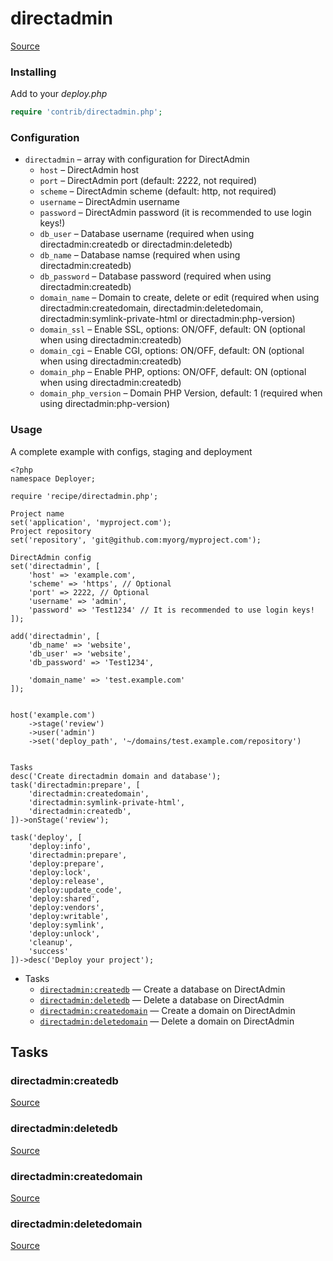 <!-- DO NOT EDIT THIS FILE! -->
<!-- Instead edit contrib/directadmin.php -->
<!-- Then run bin/docgen -->

# directadmin

[Source](/contrib/directadmin.php)


### Installing

Add to your _deploy.php_

```php
require 'contrib/directadmin.php';
```

### Configuration
- `directadmin` – array with configuration for DirectAdmin
    - `host` – DirectAdmin host
    - `port` – DirectAdmin port (default: 2222, not required)
    - `scheme` – DirectAdmin scheme (default: http, not required)
    - `username` – DirectAdmin username
    - `password` – DirectAdmin password (it is recommended to use login keys!)
    - `db_user` – Database username (required when using directadmin:createdb or directadmin:deletedb)
    - `db_name` – Database namse (required when using directadmin:createdb)
    - `db_password` – Database password (required when using directadmin:createdb)
    - `domain_name` – Domain to create, delete or edit (required when using directadmin:createdomain, directadmin:deletedomain, directadmin:symlink-private-html or directadmin:php-version)
    - `domain_ssl` – Enable SSL, options: ON/OFF, default: ON (optional when using directadmin:createdb)
    - `domain_cgi` – Enable CGI, options: ON/OFF, default: ON (optional when using directadmin:createdb)
    - `domain_php` – Enable PHP, options: ON/OFF, default: ON (optional when using directadmin:createdb)
    - `domain_php_version` – Domain PHP Version, default: 1 (required when using directadmin:php-version)

### Usage

A complete example with configs, staging and deployment

```
<?php
namespace Deployer;

require 'recipe/directadmin.php';

Project name
set('application', 'myproject.com');
Project repository
set('repository', 'git@github.com:myorg/myproject.com');

DirectAdmin config
set('directadmin', [
    'host' => 'example.com',
    'scheme' => 'https', // Optional
    'port' => 2222, // Optional
    'username' => 'admin',
    'password' => 'Test1234' // It is recommended to use login keys!
]);

add('directadmin', [
    'db_name' => 'website',
    'db_user' => 'website',
    'db_password' => 'Test1234',

    'domain_name' => 'test.example.com'
]);


host('example.com')
    ->stage('review')
    ->user('admin')
    ->set('deploy_path', '~/domains/test.example.com/repository')


Tasks
desc('Create directadmin domain and database');
task('directadmin:prepare', [
    'directadmin:createdomain',
    'directadmin:symlink-private-html',
    'directadmin:createdb',
])->onStage('review');

task('deploy', [
    'deploy:info',
    'directadmin:prepare',
    'deploy:prepare',
    'deploy:lock',
    'deploy:release',
    'deploy:update_code',
    'deploy:shared',
    'deploy:vendors',
    'deploy:writable',
    'deploy:symlink',
    'deploy:unlock',
    'cleanup',
    'success'
])->desc('Deploy your project');
```



* Tasks
  * [`directadmin:createdb`](#directadmincreatedb) — Create a database on DirectAdmin
  * [`directadmin:deletedb`](#directadmindeletedb) — Delete a database on DirectAdmin
  * [`directadmin:createdomain`](#directadmincreatedomain) — Create a domain on DirectAdmin
  * [`directadmin:deletedomain`](#directadmindeletedomain) — Delete a domain on DirectAdmin


## Tasks
### directadmin:createdb
[Source](/contrib/directadmin.php#L146)



### directadmin:deletedb
[Source](/contrib/directadmin.php#L166)



### directadmin:createdomain
[Source](/contrib/directadmin.php#L181)



### directadmin:deletedomain
[Source](/contrib/directadmin.php#L199)



